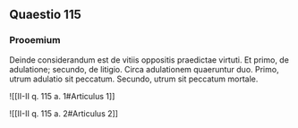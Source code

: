 ## Quaestio 115

### Prooemium

Deinde considerandum est de vitiis oppositis praedictae virtuti. Et primo, de adulatione; secundo, de litigio. Circa adulationem quaeruntur duo. Primo, utrum adulatio sit peccatum. Secundo, utrum sit peccatum mortale.

![[II-II q. 115 a. 1#Articulus 1]]

![[II-II q. 115 a. 2#Articulus 2]]

